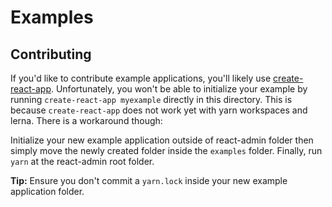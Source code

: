 # Examples

## Contributing

If you'd like to contribute example applications, you'll likely use [create-react-app](https://github.com/facebookincubator/create-react-app). Unfortunately, you won't be able to initialize your example by running `create-react-app myexample` directly in this directory. This is because `create-react-app` does not work yet with yarn workspaces and lerna. There is a workaround though:

Initialize your new example application outside of react-admin folder then simply move the newly created folder inside the `examples` folder. Finally, run `yarn` at the react-admin root folder.

**Tip:** Ensure you don't commit a `yarn.lock` inside your new example application folder.

